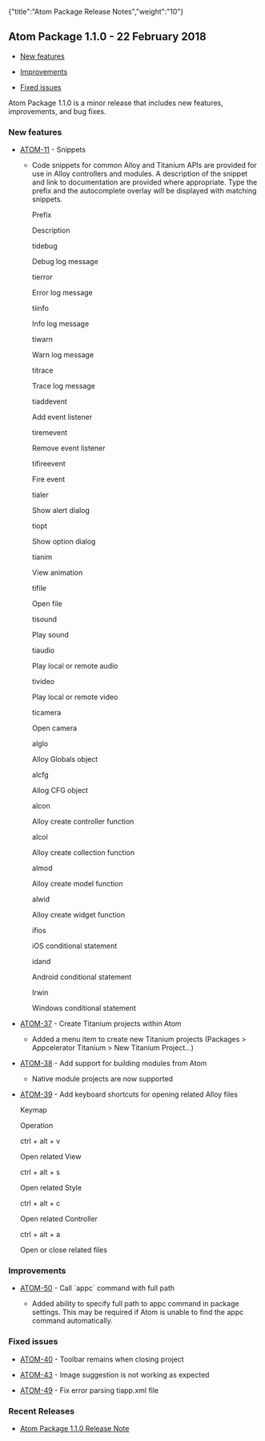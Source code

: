 {"title":"Atom Package Release Notes","weight":"10"} 

## Atom Package 1.1.0 - 22 February 2018

*   [New features](#Newfeatures)
    
*   [Improvements](#Improvements)
    
*   [Fixed issues](#Fixedissues)
    

Atom Package 1.1.0 is a minor release that includes new features, improvements, and bug fixes.

### New features

*   [ATOM-11](https://jira.appcelerator.org/browse/ATOM-11) - Snippets
    
    *   Code snippets for common Alloy and Titanium APIs are provided for use in Alloy controllers and modules. A description of the snippet and link to documentation are provided where appropriate. Type the prefix and the autocomplete overlay will be displayed with matching snippets.
        
        Prefix
        
        Description
        
        tidebug
        
        Debug log message
        
        tierror
        
        Error log message
        
        tiinfo
        
        Info log message
        
        tiwarn
        
        Warn log message
        
        titrace
        
        Trace log message
        
        tiaddevent
        
        Add event listener
        
        tiremevent
        
        Remove event listener
        
        tifireevent
        
        Fire event
        
        tialer
        
        Show alert dialog
        
        tiopt
        
        Show option dialog
        
        tianim
        
        View animation
        
        tifile
        
        Open file
        
        tisound
        
        Play sound
        
        tiaudio
        
        Play local or remote audio
        
        tivideo
        
        Play local or remote video
        
        ticamera
        
        Open camera
        
        alglo
        
        Alloy Globals object
        
        alcfg
        
        Allog CFG object
        
        alcon
        
        Alloy create controller function
        
        alcol
        
        Alloy create collection function
        
        almod
        
        Alloy create model function
        
        alwid
        
        Alloy create widget function
        
        ifios
        
        iOS conditional statement
        
        idand
        
        Android conditional statement
        
        Irwin
        
        Windows conditional statement
        

*   [ATOM-37](https://jira.appcelerator.org/browse/ATOM-37) - Create Titanium projects within Atom
    
    *   Added a menu item to create new Titanium projects (Packages > Appcelerator Titanium > New Titanium Project...)
        
*   [ATOM-38](https://jira.appcelerator.org/browse/ATOM-38) - Add support for building modules from Atom
    
    *   Native module projects are now supported
        
*   [ATOM-39](https://jira.appcelerator.org/browse/ATOM-39) - Add keyboard shortcuts for opening related Alloy files
    
    Keymap
    
    Operation
    
    ctrl + alt + v
    
    Open related View
    
    ctrl + alt + s
    
    Open related Style
    
    ctrl + alt + c
    
    Open related Controller
    
    ctrl + alt + a
    
    Open or close related files
    

### Improvements

*   [ATOM-50](https://jira.appcelerator.org/browse/ATOM-50) - Call \`appc\` command with full path
    
    *   Added ability to specify full path to appc command in package settings. This may be required if Atom is unable to find the appc command automatically.
        

### Fixed issues

*   [ATOM-40](https://jira.appcelerator.org/browse/ATOM-40) - Toolbar remains when closing project
    
*   [ATOM-43](https://jira.appcelerator.org/browse/ATOM-43) - Image suggestion is not working as expected
    
*   [ATOM-49](https://jira.appcelerator.org/browse/ATOM-49) - Fix error parsing tiapp.xml file
    

### Recent Releases

*   [Atom Package 1.1.0 Release Note](/docs/appc/Titanium_SDK/Titanium_SDK_Guide/Atom_Package/Atom_Package_Release_Notes/Atom_Package_1.1.0_Release_Note/)